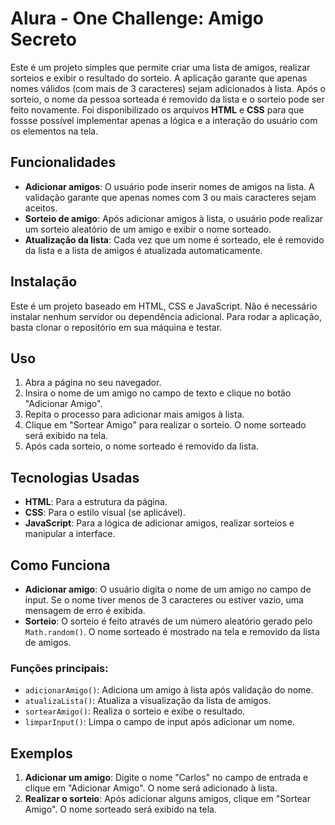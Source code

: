 # Alura - One Challenge: Amigo Secreto

Este é um projeto simples que permite criar uma lista de amigos, realizar sorteios e exibir o resultado do sorteio. A aplicação garante que apenas nomes válidos (com mais de 3 caracteres) sejam adicionados à lista. Após o sorteio, o nome da pessoa sorteada é removido da lista e o sorteio pode ser feito novamente.
Foi disponibilizado os arquivos **HTML** e **CSS** para que fossse possível implementar apenas a lógica e a interação do usuário com os elementos na tela.

## Funcionalidades

- **Adicionar amigos**: O usuário pode inserir nomes de amigos na lista. A validação garante que apenas nomes com 3 ou mais caracteres sejam aceitos.
- **Sorteio de amigo**: Após adicionar amigos à lista, o usuário pode realizar um sorteio aleatório de um amigo e exibir o nome sorteado.
- **Atualização da lista**: Cada vez que um nome é sorteado, ele é removido da lista e a lista de amigos é atualizada automaticamente.

## Instalação

Este é um projeto baseado em HTML, CSS e JavaScript. Não é necessário instalar nenhum servidor ou dependência adicional. Para rodar a aplicação, basta clonar o repositório em sua máquina e testar.

## Uso

1. Abra a página no seu navegador.
2. Insira o nome de um amigo no campo de texto e clique no botão "Adicionar Amigo".
3. Repita o processo para adicionar mais amigos à lista.
4. Clique em "Sortear Amigo" para realizar o sorteio. O nome sorteado será exibido na tela.
5. Após cada sorteio, o nome sorteado é removido da lista.

## Tecnologias Usadas

- **HTML**: Para a estrutura da página.
- **CSS**: Para o estilo visual (se aplicável).
- **JavaScript**: Para a lógica de adicionar amigos, realizar sorteios e manipular a interface.

## Como Funciona

- **Adicionar amigo**: O usuário digita o nome de um amigo no campo de input. Se o nome tiver menos de 3 caracteres ou estiver vazio, uma mensagem de erro é exibida.
- **Sorteio**: O sorteio é feito através de um número aleatório gerado pelo `Math.random()`. O nome sorteado é mostrado na tela e removido da lista de amigos.

### Funções principais:

- `adicionarAmigo()`: Adiciona um amigo à lista após validação do nome.
- `atualizaLista()`: Atualiza a visualização da lista de amigos.
- `sortearAmigo()`: Realiza o sorteio e exibe o resultado.
- `limparInput()`: Limpa o campo de input após adicionar um nome.

## Exemplos

1. **Adicionar um amigo**: Digite o nome "Carlos" no campo de entrada e clique em "Adicionar Amigo". O nome será adicionado à lista.
2. **Realizar o sorteio**: Após adicionar alguns amigos, clique em "Sortear Amigo". O nome sorteado será exibido na tela.
